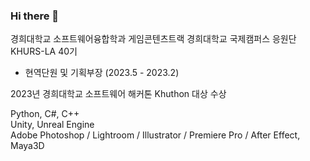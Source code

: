 ### Hi there 👋

경희대학교 소프트웨어융합학과 게임콘텐츠트랙
경희대학교 국제캠퍼스 응원단 KHURS-LA 40기
  - 현역단원 및 기획부장 (2023.5 - 2023.2)

2023년 경희대학교 소프트웨어 해커톤 Khuthon 대상 수상

Python, C#, C++  
Unity, Unreal Engine  
Adobe Photoshop / Lightroom / Illustrator / Premiere Pro / After Effect, Maya3D

<!--
**ketchupmustardmayonnaise/ketchupmustardmayonnaise** is a ✨ _special_ ✨ repository because its `README.md` (this file) appears on your GitHub profile.

Here are some ideas to get you started:

- 🔭 I’m currently working on ...
- 🌱 I’m currently learning ...
- 👯 I’m looking to collaborate on ...
- 🤔 I’m looking for help with ...
- 💬 Ask me about ...
- 📫 How to reach me: ...
- 😄 Pronouns: ...
- ⚡ Fun fact: ...
-->
